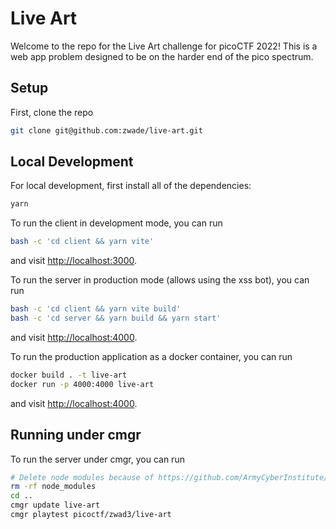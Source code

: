 # Live Art

Welcome to the repo for the Live Art challenge for picoCTF 2022! This is a web app problem designed to be on the harder end of the pico spectrum.

## Setup

First, clone the repo

```bash
git clone git@github.com:zwade/live-art.git
```

## Local Development

For local development, first install all of the dependencies:

```bash
yarn
```

To run the client in development mode, you can run

```bash
bash -c 'cd client && yarn vite'
```

and visit [http://localhost:3000](http://localhost:3000).

To run the server in production mode (allows using the xss bot), you can run

```bash
bash -c 'cd client && yarn vite build'
bash -c 'cd server && yarn build && yarn start'
```

and visit [http://localhost:4000](http://localhost:4000).

To run the production application as a docker container, you can run

```bash
docker build . -t live-art
docker run -p 4000:4000 live-art
```

and visit [http://localhost:4000](http://localhost:4000).

## Running under cmgr


To run the server under cmgr, you can run

```bash
# Delete node modules because of https://github.com/ArmyCyberInstitute/cmgr/issues/38
rm -rf node_modules
cd ..
cmgr update live-art
cmgr playtest picoctf/zwad3/live-art
```